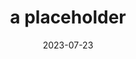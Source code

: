 ---
title: 'a placeholder'
summary: 'placeholder blogpost until medium api linked'
date: '2023-07-23'
---